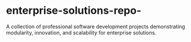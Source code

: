 # enterprise-solutions-repo-
A collection of professional software development projects demonstrating modularity, innovation, and scalability for enterprise solutions.
